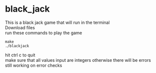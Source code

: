# black_jack
This is a black jack game that will run in the terminal \
Download files \
run these commands to play the game

```
make
./blackjack
```

hit ctrl c to quit \
make sure that all values input are integers otherwise there will be errors  \
still working on error checks
